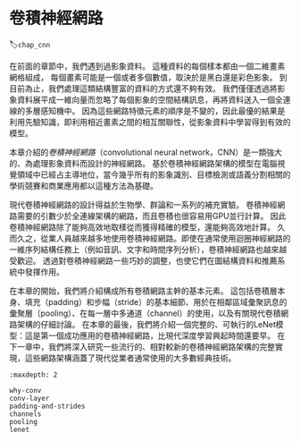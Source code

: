 # 卷積神經網路
:label:`chap_cnn`

在前面的章節中，我們遇到過影象資料。
這種資料的每個樣本都由一個二維畫素網格組成，
每個畫素可能是一個或者多個數值，取決於是黑白還是彩色影象。
到目前為止，我們處理這類結構豐富的資料的方式還不夠有效。
我們僅僅透過將影象資料展平成一維向量而忽略了每個影象的空間結構訊息，再將資料送入一個全連線的多層感知機中。
因為這些網路特徵元素的順序是不變的，因此最優的結果是利用先驗知識，即利用相近畫素之間的相互關聯性，從影象資料中學習得到有效的模型。

本章介紹的*卷積神經網路*（convolutional neural network，CNN）是一類強大的、為處理影象資料而設計的神經網路。
基於卷積神經網路架構的模型在電腦視覺領域中已經占主導地位，當今幾乎所有的影象識別、目標檢測或語義分割相關的學術競賽和商業應用都以這種方法為基礎。

現代卷積神經網路的設計得益於生物學、群論和一系列的補充實驗。
卷積神經網路需要的引數少於全連線架構的網路，而且卷積也很容易用GPU並行計算。
因此卷積神經網路除了能夠高效地取樣從而獲得精確的模型，還能夠高效地計算。
久而久之，從業人員越來越多地使用卷積神經網路。即使在通常使用迴圈神經網路的一維序列結構任務上（例如音訊、文字和時間序列分析），卷積神經網路也越來越受歡迎。
透過對卷積神經網路一些巧妙的調整，也使它們在圖結構資料和推薦系統中發揮作用。

在本章的開始，我們將介紹構成所有卷積網路主幹的基本元素。
這包括卷積層本身、填充（padding）和步幅（stride）的基本細節、用於在相鄰區域彙聚訊息的彙聚層（pooling）、在每一層中多通道（channel）的使用，以及有關現代卷積網路架構的仔細討論。
在本章的最後，我們將介紹一個完整的、可執行的LeNet模型：這是第一個成功應用的卷積神經網路，比現代深度學習興起時間還要早。
在下一章中，我們將深入研究一些流行的、相對較新的卷積神經網路架構的完整實現，這些網路架構涵蓋了現代從業者通常使用的大多數經典技術。

```toc
:maxdepth: 2

why-conv
conv-layer
padding-and-strides
channels
pooling
lenet
```
